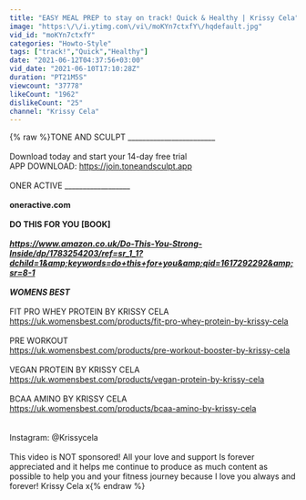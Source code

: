 ```yaml
---
title: "EASY MEAL PREP to stay on track! Quick & Healthy | Krissy Cela"
image: "https:\/\/i.ytimg.com\/vi\/moKYn7ctxfY\/hqdefault.jpg"
vid_id: "moKYn7ctxfY"
categories: "Howto-Style"
tags: ["track!","Quick","Healthy"]
date: "2021-06-12T04:37:56+03:00"
vid_date: "2021-06-10T17:10:28Z"
duration: "PT21M5S"
viewcount: "37778"
likeCount: "1962"
dislikeCount: "25"
channel: "Krissy Cela"
---
```

{% raw %}TONE AND SCULPT ________________________<br /><br />Download today and start your 14-day free trial <br />APP DOWNLOAD: <a rel="nofollow" target="blank" href="https://join.toneandsculpt.app​​​​​​">https://join.toneandsculpt.app​​​​​​</a><br /><br />ONER ACTIVE ____________________________<br /><br />oneractive.com<br /><br />DO THIS FOR YOU [BOOK] _________________<br /><br /><a rel="nofollow" target="blank" href="https://www.amazon.co.uk/Do-This-You-Strong-Inside/dp/1783254203/ref=sr_1_1?dchild=1&amp;keywords=do+this+for+you&amp;qid=1617292292&amp;sr=8-1">https://www.amazon.co.uk/Do-This-You-Strong-Inside/dp/1783254203/ref=sr_1_1?dchild=1&amp;keywords=do+this+for+you&amp;qid=1617292292&amp;sr=8-1</a><br /><br />WOMENS BEST___________________________<br /><br />FIT PRO WHEY PROTEIN BY KRISSY CELA<br /><a rel="nofollow" target="blank" href="https://uk.womensbest.com/products/fit-pro-whey-protein-by-krissy-cela">https://uk.womensbest.com/products/fit-pro-whey-protein-by-krissy-cela</a><br /><br />PRE WORKOUT<br />​<a rel="nofollow" target="blank" href="https://uk.womensbest.com/products/pre-workout-booster-by-krissy-cela​">https://uk.womensbest.com/products/pre-workout-booster-by-krissy-cela​</a><br /><br />VEGAN PROTEIN BY KRISSY CELA<br /><a rel="nofollow" target="blank" href="https://uk.womensbest.com/products/vegan-protein-by-krissy-cela">https://uk.womensbest.com/products/vegan-protein-by-krissy-cela</a><br /><br />BCAA AMINO BY KRISSY CELA<br /><a rel="nofollow" target="blank" href="https://uk.womensbest.com/products/bcaa-amino-by-krissy-cela">https://uk.womensbest.com/products/bcaa-amino-by-krissy-cela</a><br /><br /><br />Instagram: @Krissycela <br /><br />This video is NOT sponsored! All your love and support Is forever appreciated and it helps me continue to produce as much content as possible to help you and your fitness journey because I love you always and forever! Krissy Cela x{% endraw %}
